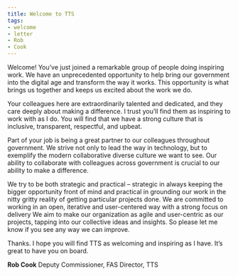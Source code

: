```yaml
---
title: Welcome to TTS
tags:
- welcome
- letter
- Rob
- Cook
---
```


Welcome! You’ve just joined a remarkable group of people doing inspiring work. We have an unprecedented opportunity to help bring our government into the digital age and transform the way it works. This opportunity is what brings us together and keeps us excited about the work we do.

Your colleagues here are extraordinarily talented and dedicated, and they care deeply about making a difference. I trust you’ll find them as inspiring to work with as I do. You will find that we have a strong culture that is inclusive, transparent, respectful, and upbeat.

Part of your job is being a great partner to our colleagues throughout government. We strive not only to lead the way in technology, but to exemplify the modern collaborative diverse culture we want to see. Our ability to collaborate with colleagues across government is crucial to our ability to make a difference.

We try to be both strategic and practical – strategic in always keeping the bigger opportunity front of mind and practical in grounding our work in the nitty gritty reality of getting particular projects done. We are committed to working in an open, iterative and user-centered way with a strong focus on delivery
We aim to make our organization as agile and user-centric as our projects, tapping into our collective ideas and insights. So please let me know if you see any way we can improve.

Thanks. I hope you will find TTS as welcoming and inspiring as I have. It’s great to have you on board.

**Rob Cook**
Deputy Commissioner, FAS
Director, TTS
